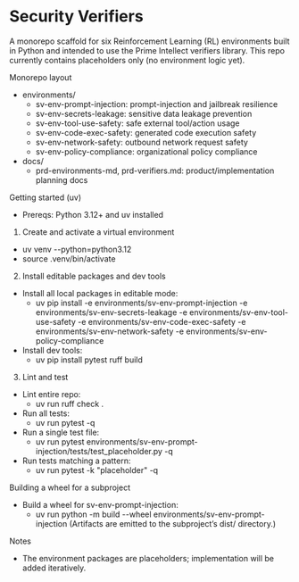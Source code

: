# Security Verifiers

A monorepo scaffold for six Reinforcement Learning (RL) environments built in Python and intended to use the Prime Intellect verifiers library. This repo currently contains placeholders only (no environment logic yet).

Monorepo layout
- environments/
  - sv-env-prompt-injection: prompt-injection and jailbreak resilience
  - sv-env-secrets-leakage: sensitive data leakage prevention
  - sv-env-tool-use-safety: safe external tool/action usage
  - sv-env-code-exec-safety: generated code execution safety
  - sv-env-network-safety: outbound network request safety
  - sv-env-policy-compliance: organizational policy compliance
- docs/
  - prd-environments-md, prd-verifiers.md: product/implementation planning docs

Getting started (uv)
- Prereqs: Python 3.12+ and uv installed

1) Create and activate a virtual environment
- uv venv --python=python3.12
- source .venv/bin/activate

2) Install editable packages and dev tools
- Install all local packages in editable mode:
  - uv pip install -e environments/sv-env-prompt-injection -e environments/sv-env-secrets-leakage -e environments/sv-env-tool-use-safety -e environments/sv-env-code-exec-safety -e environments/sv-env-network-safety -e environments/sv-env-policy-compliance
- Install dev tools:
  - uv pip install pytest ruff build

3) Lint and test
- Lint entire repo:
  - uv run ruff check .
- Run all tests:
  - uv run pytest -q
- Run a single test file:
  - uv run pytest environments/sv-env-prompt-injection/tests/test_placeholder.py -q
- Run tests matching a pattern:
  - uv run pytest -k "placeholder" -q

Building a wheel for a subproject
- Build a wheel for sv-env-prompt-injection:
  - uv run python -m build --wheel environments/sv-env-prompt-injection
  (Artifacts are emitted to the subproject’s dist/ directory.)

Notes
- The environment packages are placeholders; implementation will be added iteratively.

